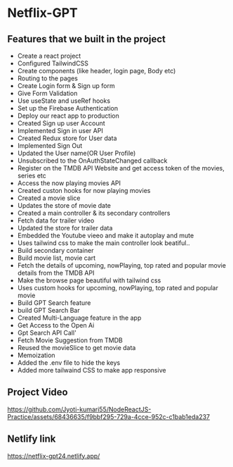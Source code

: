 # Netflix-GPT

## Features that we built in the project

- Create a react project
- Configured TailwindCSS
- Create components (like header, login page, Body etc)
- Routing to the pages
- Create Login form & Sign up form
- Give Form Validation
- Use useState and useRef hooks
- Set up the Firebase Authentication
- Deploy our react app to production
- Created Sign up user Account
- Implemented Sign in user API
- Created Redux store for User data
- Implemented Sign Out
- Updated the User name(OR User Profile)
- Unsubscribed to the OnAuthStateChanged callback 
- Register on the TMDB API Website and get access token of the movies, series etc
- Access the now playing movies API
- Created custon hooks for now playing movies
- Created a movie slice
- Updates the store of movie date
- Created a main controller & its secondary controllers
- Fetch data for trailer video
- Updated the store for trailer data
- Embedded the Youtube vieeo and make it autoplay and mute
- Uses tailwind css to make the main controller look beatiful..
- Build secondary container
- Build movie list, movie cart
- Fetch the details of upcoming, nowPlaying, top rated and popular movie details from the TMDB API
- Make the browse page beautiful with tailwind css
- Uses custom hooks for upcoming, nowPlaying, top rated and popular movie
- Build GPT Search feature
- build GPT Search Bar
- Created Multi-Language feature in the app
- Get Access to the Open Ai 
- Gpt Search API Call'
- Fetch Movie Suggestion from TMDB
- Reused the movieSlice to get movie data
- Memoization
- Added the .env file to hide the keys
- Added more tailwaind CSS to make app responsive

## Project Video

https://github.com/Jyoti-kumari55/NodeReactJS-Practice/assets/68436635/f9bbf295-729a-4cce-952c-c1bab1eda237

## Netlify link

https://netflix-gpt24.netlify.app/